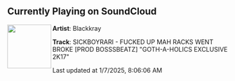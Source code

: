 ## Currently Playing on SoundCloud

[<img align="left" width="100" src="https://i1.sndcdn.com/artworks-000189794294-0d6jmq-t500x500.jpg">](https://soundcloud.com/blackkray/sickboyrari-fucked-up-mah-racks-went-broke-prod-bosssbeatz-goth-a-holics-exclusive-2k17)

**Artist**: Blackkray 

**Track**: SICKBOYRARI - FUCKED UP MAH RACKS WENT BROKE [PROD BOSSSBEATZ] "GOTH-A-HOLICS EXCLUSIVE 2K17"

Last updated at 1/7/2025, 8:06:06 AM
